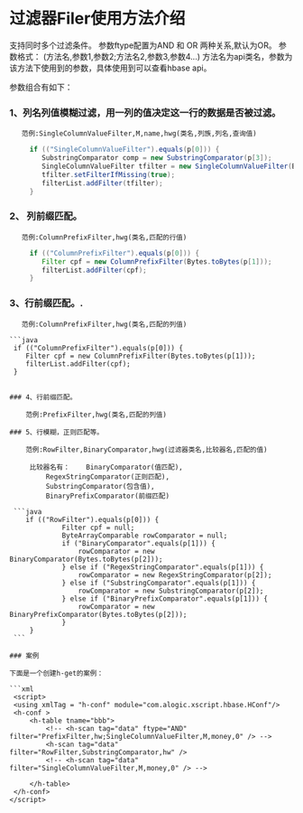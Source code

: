 过滤器Filer使用方法介绍
========
 支持同时多个过滤条件。
 参数ftype配置为AND 和 OR 两种关系,默认为OR。
 参数格式：
 (方法名,参数1,参数2;方法名2,参数3,参数4...)
 方法名为api类名，参数为该方法下使用到的参数，具体使用到可以查看hbase api。
 
参数组合有如下：

 ### 1、列名列值模糊过滤，用一列的值决定这一行的数据是否被过滤。
 
       范例:SingleColumnValueFilter,M,name,hwg(类名,列族,列名,查询值)
       
```java
  	 if (("SingleColumnValueFilter").equals(p[0])) {
        SubstringComparator comp = new SubstringComparator(p[3]);
        SingleColumnValueFilter tfilter = new SingleColumnValueFilter(Bytes.toBytes(p[1]), 				Bytes.toBytes(p[2]), CompareOp.EQUAL, comp);
        tfilter.setFilterIfMissing(true);
        filterList.addFilter(tfilter);
     }
```
### 2、 列前缀匹配。

       范例:ColumnPrefixFilter,hwg(类名,匹配的行值)
       
```java
  	 if (("ColumnPrefixFilter").equals(p[0])) {
        Filter cpf = new ColumnPrefixFilter(Bytes.toBytes(p[1]));
        filterList.addFilter(cpf);
     }
```

### 3、行前缀匹配。.

       范例:ColumnPrefixFilter,hwg(类名,匹配的列值)
       
    ```java
  	 if (("ColumnPrefixFilter").equals(p[0])) {
        Filter cpf = new ColumnPrefixFilter(Bytes.toBytes(p[1]));
        filterList.addFilter(cpf);
     }
   ```
   
### 4、行前缀匹配。

       范例:PrefixFilter,hwg(类名,匹配的列值)
       
### 5、行模糊，正则匹配等。

       范例:RowFilter,BinaryComparator,hwg(过滤器类名,比较器名,匹配的值)   
       
        比较器名有：    BinaryComparator(值匹配),
 		 	RegexStringComparator(正则匹配),
  		 	SubstringComparator(包含值),
 			BinaryPrefixComparator(前缀匹配)
 			
 	```java
 	   if (("RowFilter").equals(p[0])) {
                Filter cpf = null;
                ByteArrayComparable rowComparator = null;
                if ("BinaryComparator".equals(p[1])) {
                    rowComparator = new BinaryComparator(Bytes.toBytes(p[2]));
                } else if ("RegexStringComparator".equals(p[1])) {
                    rowComparator = new RegexStringComparator(p[2]);
                } else if ("SubstringComparator".equals(p[1])) {
                    rowComparator = new SubstringComparator(p[2]);
                } else if ("BinaryPrefixComparator".equals(p[1])) {
                    rowComparator = new BinaryPrefixComparator(Bytes.toBytes(p[2]));
                }
        }
 	```		
 
### 案例

下面是一个创建h-get的案例：

```xml
	<script>
	<using xmlTag = "h-conf" module="com.alogic.xscript.hbase.HConf"/>
	<h-conf >
		<h-table tname="bbb">
			<!-- <h-scan tag="data" ftype="AND" filter="PrefixFilter,hw;SingleColumnValueFilter,M,money,0" /> -->
			<h-scan tag="data"   filter="RowFilter,SubstringComparator,hw" />
			<!-- <h-scan tag="data"   filter="SingleColumnValueFilter,M,money,0" /> -->

		</h-table>
	</h-conf>
</script>
```
